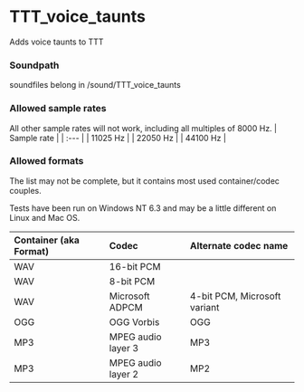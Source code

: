 # TTT_voice_taunts
Adds voice taunts to TTT

### Soundpath
soundfiles belong in /sound/TTT_voice_taunts


### Allowed sample rates
All other sample rates will not work, including all multiples of 8000 Hz.
| Sample rate |
| :--- |
| 11025 Hz |
| 22050 Hz |
| 44100 Hz |


### Allowed formats
The list may not be complete, but it contains most used container/codec couples.

Tests have been run on Windows NT 6.3 and may be a little different on Linux and Mac OS.

| Container (aka Format) | Codec |	Alternate codec name |
| :--- | :--- | :--- |
| WAV |	16-bit PCM |  |
| WAV	| 8-bit PCM	|  |
| WAV	| Microsoft ADPCM |	4-bit PCM, Microsoft variant |
| OGG	| OGG Vorbis	| OGG |
| MP3	| MPEG audio layer 3	| MP3 |
| MP3	| MPEG audio layer 2	| MP2 |
